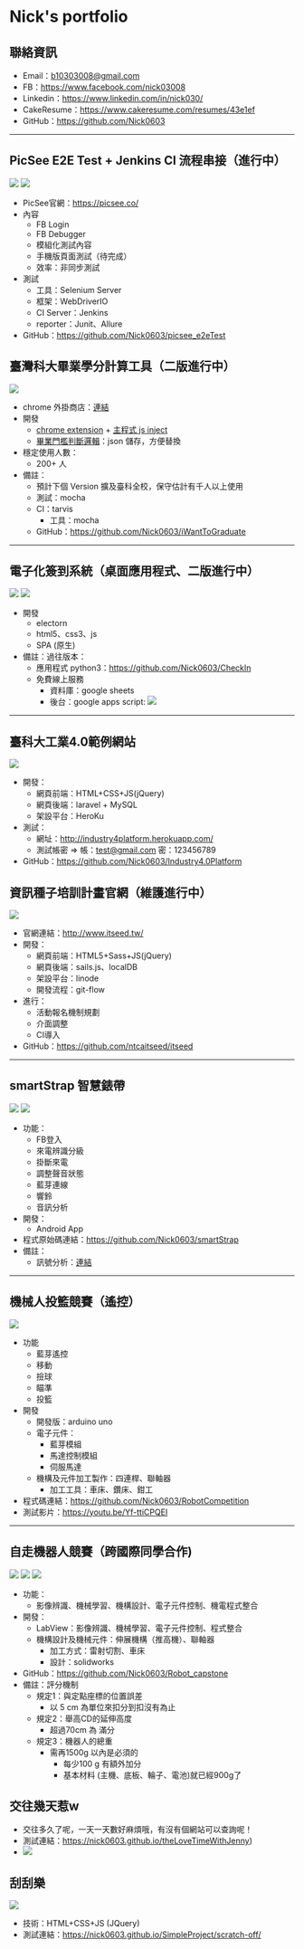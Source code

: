 # Nick's portfolio

## 聯絡資訊
- Email：b10303008@gmail.com
- FB：https://www.facebook.com/nick03008
- Linkedin：https://www.linkedin.com/in/nick030/
- CakeResume：https://www.cakeresume.com/resumes/43e1ef
- GitHub：https://github.com/Nick0603

----
## PicSee E2E Test + Jenkins CI 流程串接（進行中）
![](https://i.imgur.com/Su2CMVr.png)
![](https://i.imgur.com/dAet9aT.png)
- PicSee官網：https://picsee.co/
- 內容
    - FB Login
    - FB Debugger
    - 模組化測試內容
    - 手機版頁面測試（待完成）
    - 效率：非同步測試
- 測試
    - 工具：Selenium Server
    - 框架：WebDriverIO
    - CI Server：Jenkins
    - reporter：Junit、Allure
- GitHub：https://github.com/Nick0603/picsee_e2eTest

## 臺灣科大畢業學分計算工具（二版進行中）
![](https://i.imgur.com/rb5ZCfx.png)
- chrome 外掛商店：[連結](https://chrome.google.com/webstore/detail/ntust-credit-counter/gpcfnaccomfiionfglcphcoiokbcmiie?hl=zh-TW)
- 開發
    - [chrome extension](https://github.com/Nick0603/NTUST_Credit_counter) + [主程式 js inject](https://github.com/Nick0603/NTUST_Credit_counter_main)
    - [畢業門檻判斷邏輯](https://github.com/Nick0603/NTUST_Credit_counter_CourseTestData)：json 儲存，方便替換
- 穩定使用人數：
    - 200+ 人
- 備註：
    - 預計下個 Version 擴及臺科全校，保守估計有千人以上使用
    - 測試：mocha
    - CI：tarvis
        - 工具：mocha
    - GitHub：https://github.com/Nick0603/iWantToGraduate
----
## 電子化簽到系統（桌面應用程式、二版進行中）

![](https://i.imgur.com/yFQ0ntA.png)
![](https://i.imgur.com/9Y9XiiK.png)
- 開發
    - electorn
    - html5、css3、js
    - SPA (原生)
- 備註：過往版本：
    - 應用程式 python3：https://github.com/Nick0603/CheckIn
    - 免費線上服務
        - 資料庫：google sheets
        - 後台：google apps script:
![](https://i.imgur.com/SKtdl0L.png)
------------
## 臺科大工業4.0範例網站
![](https://camo.githubusercontent.com/949fd2e08ec030fab39a44131d52f943a18c78ae/687474703a2f2f692e7069636173696f6e2e636f6d2f70696338352f36643863323664363539346332623565316439303830626438653237643166392e676966)
- 開發：
    -  網頁前端：HTML+CSS+JS(jQuery)
    -  網頁後端：laravel + MySQL
    -  架設平台：HeroKu
- 測試：
    - 網址：http://industry4platform.herokuapp.com/
    - 測試帳密  => 帳：test@gmail.com 密：123456789
- GitHub：https://github.com/Nick0603/Industry4.0Platform



## 資訊種子培訓計畫官網（維護進行中）

![](https://i.imgur.com/vQ9f8Bz.png)
- 官網連結：http://www.itseed.tw/
- 開發：
    -  網頁前端：HTML5+Sass+JS(jQuery)
    -  網頁後端：sails.js、localDB
    -  架設平台：linode
    -  開發流程：git-flow
- 進行：
    - 活動報名機制規劃
    - 介面調整
    - CI導入
- GitHub：https://github.com/ntcaitseed/itseed

-------
## smartStrap 智慧錶帶
![](https://i.imgur.com/iwgOli1.png)
![](http://i.imgur.com/2ArcOnJ.jpg)
- 功能：
    - FB登入
    - 來電辨識分級
    - 掛斷來電
    - 調整聲音狀態
    - 藍芽連線
    - 響鈴
    - 音訊分析
- 開發：
    - Android App
- 程式原始碼連結：https://github.com/Nick0603/smartStrap
- 備註：
    - 訊號分析：[連結](https://nick0603.github.io/audio_analysis/demo)
---- 
## 機械人投籃競賽（遙控）
![](https://i.imgur.com/D6UWSZy.jpg)
- 功能
    - 藍芽遙控
    - 移動
    - 撿球
    - 瞄準
    - 投籃
- 開發
    - 開發版：arduino uno
    - 電子元件：
        - 藍芽模組
        - 馬達控制模組
        - 伺服馬達
    - 機構及元件加工製作：四連桿、聯軸器
        - 加工工具：車床、鑽床、鉗工
- 程式碼連結：https://github.com/Nick0603/RobotCompetition
- 測試影片：https://youtu.be/Yf-ttiCPQEI


---

## 自走機器人競賽（跨國際同學合作)
![](https://github.com/Nick0603/Robot_capstone/blob/master/images/robot.jpg?raw=true)
![](https://github.com/Nick0603/Robot_capstone/blob/master/images/competition.jpg?raw=true)
![](https://github.com/Nick0603/Robot_capstone/raw/master/images/group.jpg)

- 功能：
    - 影像辨識、機械學習、機構設計、電子元件控制、機電程式整合
- 開發：
    - LabView：影像辨識、機械學習、電子元件控制、程式整合
    - 機構設計及機械元件：伸展機構（推高機）、聯軸器
        - 加工方式：雷射切割、車床
        - 設計：solidworks
- GitHub：https://github.com/Nick0603/Robot_capstone
- 備註：評分機制
    - 規定1：與定點座標的位置誤差
        - 以 5 cm 為單位來扣分到扣沒有為止
    - 規定2：舉高CD的延伸高度
        - 超過70cm 為 滿分
    - 規定3：機器人的總重
        - 需再1500g 以內是必須的
            - 每少100 g 有額外加分
            - 基本材料 (主機、底板、輪子、電池)就已經900g了


## 交往幾天惹w
- 交往多久了呢，一天一天數好麻煩哦，有沒有個網站可以查詢呢！
- 測試連結：https://nick0603.github.io/theLoveTimeWithJenny)
- ![](https://i.imgur.com/QmXuGzB.png)

## 刮刮樂
![](https://i.imgur.com/UsM0u9x.png)
- 技術：HTML+CSS+JS (JQuery)
- 測試連結：https://nick0603.github.io/SimpleProject/scratch-off/
